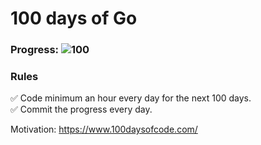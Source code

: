 # 100 days of Go 

### Progress: ![100](https://img.shields.io/badge/52-100-blue)

### Rules
✅ Code minimum an hour every day for the next 100 days.<br>
✅ Commit the progress every day.

Motivation: https://www.100daysofcode.com/
